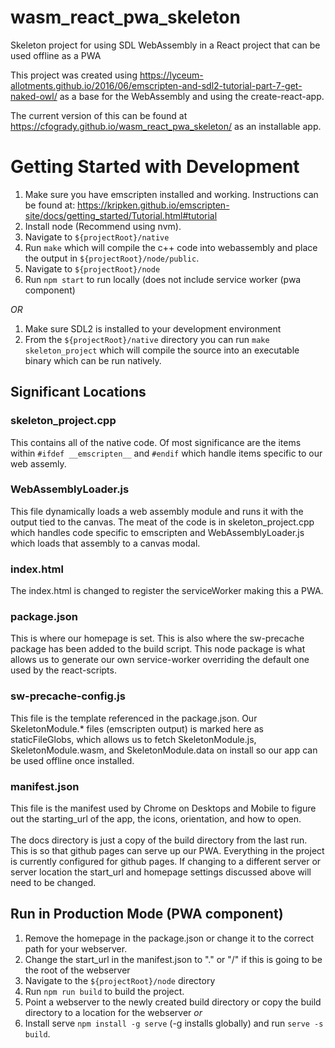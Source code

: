 # wasm_react_pwa_skeleton
Skeleton project for using SDL WebAssembly in a React project that can be used offline as a PWA

This project was created using https://lyceum-allotments.github.io/2016/06/emscripten-and-sdl2-tutorial-part-7-get-naked-owl/ as a base for the WebAssembly and using the create-react-app.

The current version of this can be found at https://cfogrady.github.io/wasm_react_pwa_skeleton/ as an installable app.

# Getting Started with Development
1. Make sure you have emscripten installed and working. Instructions can be found at: https://kripken.github.io/emscripten-site/docs/getting_started/Tutorial.html#tutorial
2. Install node (Recommend using nvm).
3. Navigate to `${projectRoot}/native` 
4. Run `make` which will compile the c++ code into webassembly and place the output in `${projectRoot}/node/public`.
5. Navigate to `${projectRoot}/node`
6. Run `npm start` to run locally (does not include service worker (pwa component)

*OR*
1. Make sure SDL2 is installed to your development environment
2. From the `${projectRoot}/native` directory you can run `make skeleton_project` which will compile the source into an executable binary which can be run natively.

## Significant Locations
### skeleton_project.cpp
This contains all of the native code. Of most significance are the items within `#ifdef __emscripten__` and `#endif` which handle items specific to our web assemly.
### WebAssemblyLoader.js
This file dynamically loads a web assembly module and runs it with the output tied to the canvas.
The meat of the code is in skeleton_project.cpp which handles code specific to emscripten and WebAssemblyLoader.js which loads that assembly to a canvas modal.
### index.html
The index.html is changed to register the serviceWorker making this a PWA.
### package.json
This is where our homepage is set. This is also where the sw-precache package has been added to the build script. This node package is what allows us to generate our own service-worker overriding the default one used by the react-scripts.
### sw-precache-config.js
This file is the template referenced in the package.json. Our SkeletonModule.* files (emscripten output) is marked here as staticFileGlobs, which allows us to fetch SkeletonModule.js, SkeletonModule.wasm, and SkeletonModule.data on install so our app can be used offline once installed.
### manifest.json
This file is the manifest used by Chrome on Desktops and Mobile to figure out the starting_url of the app, the icons, orientation, and how to open.
<br><br>
The docs directory is just a copy of the build directory from the last run. This is so that github pages can serve up our PWA. Everything in the project is currently configured for github pages. If changing to a different server or server location the start_url and homepage settings discussed above will need to be changed.

## Run in Production Mode (PWA component)
1. Remove the homepage in the package.json or change it to the correct path for your webserver.
2. Change the start_url in the manifest.json to "." or "/" if this is going to be the root of the webserver
3. Navigate to the `${projectRoot}/node` directory
3. Run `npm run build` to build the project.
4. Point a webserver to the newly created build directory or copy the build directory to a location for the webserver
*or*
4. Install serve `npm install -g serve` (-g installs globally) and run `serve -s build`.
